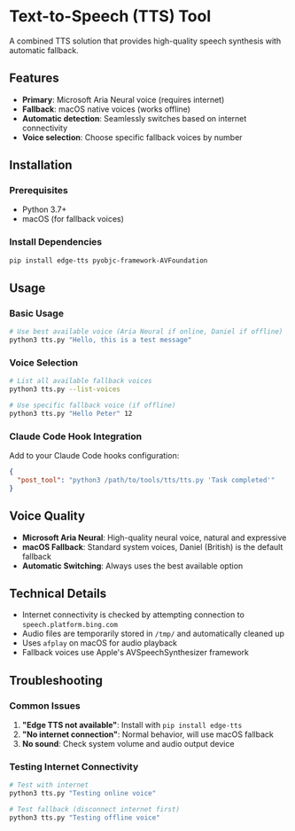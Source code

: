 # Text-to-Speech (TTS) Tool

A combined TTS solution that provides high-quality speech synthesis with automatic fallback.

## Features

- **Primary**: Microsoft Aria Neural voice (requires internet)
- **Fallback**: macOS native voices (works offline)
- **Automatic detection**: Seamlessly switches based on internet connectivity
- **Voice selection**: Choose specific fallback voices by number

## Installation

### Prerequisites

- Python 3.7+
- macOS (for fallback voices)

### Install Dependencies

```bash
pip install edge-tts pyobjc-framework-AVFoundation
```

## Usage

### Basic Usage

```bash
# Use best available voice (Aria Neural if online, Daniel if offline)
python3 tts.py "Hello, this is a test message"
```

### Voice Selection

```bash
# List all available fallback voices
python3 tts.py --list-voices

# Use specific fallback voice (if offline)
python3 tts.py "Hello Peter" 12
```

### Claude Code Hook Integration

Add to your Claude Code hooks configuration:

```json
{
  "post_tool": "python3 /path/to/tools/tts/tts.py 'Task completed'"
}
```

## Voice Quality

- **Microsoft Aria Neural**: High-quality neural voice, natural and expressive
- **macOS Fallback**: Standard system voices, Daniel (British) is the default fallback
- **Automatic Switching**: Always uses the best available option

## Technical Details

- Internet connectivity is checked by attempting connection to `speech.platform.bing.com`
- Audio files are temporarily stored in `/tmp/` and automatically cleaned up
- Uses `afplay` on macOS for audio playback
- Fallback voices use Apple's AVSpeechSynthesizer framework

## Troubleshooting

### Common Issues

1. **"Edge TTS not available"**: Install with `pip install edge-tts`
2. **"No internet connection"**: Normal behavior, will use macOS fallback
3. **No sound**: Check system volume and audio output device

### Testing Internet Connectivity

```bash
# Test with internet
python3 tts.py "Testing online voice"

# Test fallback (disconnect internet first)
python3 tts.py "Testing offline voice"
```